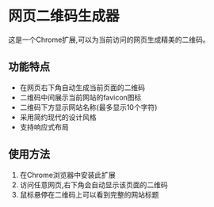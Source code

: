 # 网页二维码生成器

这是一个Chrome扩展,可以为当前访问的网页生成精美的二维码。

## 功能特点
- 在网页右下角自动生成当前页面的二维码
- 二维码中间展示当前网站的favicon图标
- 二维码下方显示网站名称(最多显示10个字符)
- 采用简约现代的设计风格
- 支持响应式布局

## 使用方法
1. 在Chrome浏览器中安装此扩展
2. 访问任意网页,右下角会自动显示该页面的二维码
3. 鼠标悬停在二维码上可以看到完整的网站标题